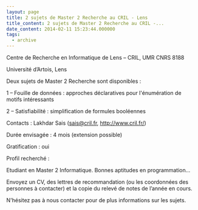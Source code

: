 ```yaml
---
layout: page
title: 2 sujets de Master 2 Recherche au CRIL - Lens
title_content: 2 sujets de Master 2 Recherche au CRIL -...
date_content: 2014-02-11 15:23:44.000000
tags:
  - archive
---
```

Centre de Recherche en Informatique de Lens – CRIL, UMR CNRS 8188



Université d’Artois, Lens





Deux sujets de Master 2 Recherche sont disponibles :





1 – Fouille de données : approches déclaratives pour l'énumération de motifs
intéressants



2 – Satisfiabilité : simplification de formules booléennes





Contacts : Lakhdar Sais ([sais@cril.fr](mailto:sais@cril.fr),
<http://www.cril.fr/>)



Durée envisagée : 4 mois (extension possible)



Gratification : oui







Profil recherché :



Etudiant en Master 2 Informatique. Bonnes aptitudes en programmation...





Envoyez un CV, des lettres de recommandation (ou les coordonnées des personnes
à contacter) et la copie du relevé de notes de l’année en cours.





N'hésitez pas à nous contacter pour de plus informations sur les sujets.



  

